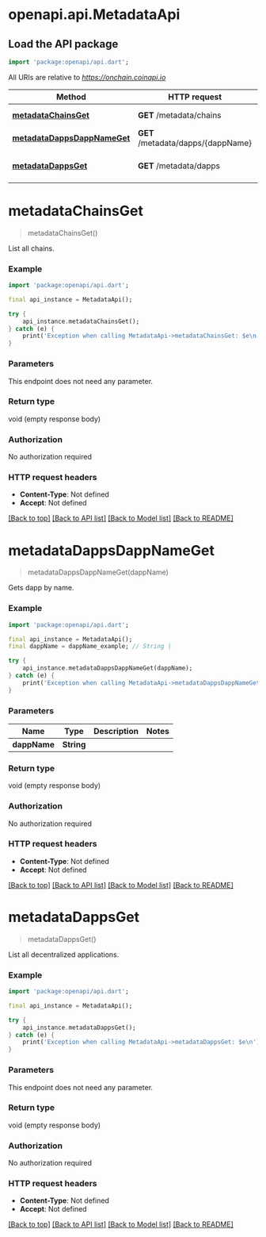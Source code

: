 # openapi.api.MetadataApi

## Load the API package
```dart
import 'package:openapi/api.dart';
```

All URIs are relative to *https://onchain.coinapi.io*

Method | HTTP request | Description
------------- | ------------- | -------------
[**metadataChainsGet**](MetadataApi.md#metadatachainsget) | **GET** /metadata/chains | List all chains.
[**metadataDappsDappNameGet**](MetadataApi.md#metadatadappsdappnameget) | **GET** /metadata/dapps/{dappName} | Gets dapp by name.
[**metadataDappsGet**](MetadataApi.md#metadatadappsget) | **GET** /metadata/dapps | List all decentralized applications.


# **metadataChainsGet**
> metadataChainsGet()

List all chains.

### Example
```dart
import 'package:openapi/api.dart';

final api_instance = MetadataApi();

try {
    api_instance.metadataChainsGet();
} catch (e) {
    print('Exception when calling MetadataApi->metadataChainsGet: $e\n');
}
```

### Parameters
This endpoint does not need any parameter.

### Return type

void (empty response body)

### Authorization

No authorization required

### HTTP request headers

 - **Content-Type**: Not defined
 - **Accept**: Not defined

[[Back to top]](#) [[Back to API list]](../README.md#documentation-for-api-endpoints) [[Back to Model list]](../README.md#documentation-for-models) [[Back to README]](../README.md)

# **metadataDappsDappNameGet**
> metadataDappsDappNameGet(dappName)

Gets dapp by name.

### Example
```dart
import 'package:openapi/api.dart';

final api_instance = MetadataApi();
final dappName = dappName_example; // String | 

try {
    api_instance.metadataDappsDappNameGet(dappName);
} catch (e) {
    print('Exception when calling MetadataApi->metadataDappsDappNameGet: $e\n');
}
```

### Parameters

Name | Type | Description  | Notes
------------- | ------------- | ------------- | -------------
 **dappName** | **String**|  | 

### Return type

void (empty response body)

### Authorization

No authorization required

### HTTP request headers

 - **Content-Type**: Not defined
 - **Accept**: Not defined

[[Back to top]](#) [[Back to API list]](../README.md#documentation-for-api-endpoints) [[Back to Model list]](../README.md#documentation-for-models) [[Back to README]](../README.md)

# **metadataDappsGet**
> metadataDappsGet()

List all decentralized applications.

### Example
```dart
import 'package:openapi/api.dart';

final api_instance = MetadataApi();

try {
    api_instance.metadataDappsGet();
} catch (e) {
    print('Exception when calling MetadataApi->metadataDappsGet: $e\n');
}
```

### Parameters
This endpoint does not need any parameter.

### Return type

void (empty response body)

### Authorization

No authorization required

### HTTP request headers

 - **Content-Type**: Not defined
 - **Accept**: Not defined

[[Back to top]](#) [[Back to API list]](../README.md#documentation-for-api-endpoints) [[Back to Model list]](../README.md#documentation-for-models) [[Back to README]](../README.md)


